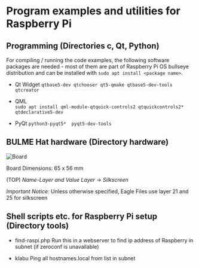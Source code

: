 # Program examples and utilities for Raspberry Pi 

## Programming (Directories c, Qt, Python)

For compiling / running the code examples, the following software packages are needed - most of them
are part of Raspberry Pi OS bullseye distribution and can be installed with ```sudo apt install <package name>```.

- Qt Widget 
```qtbase5-dev qtchooser qt5-qmake qtbase5-dev-tools qtcreator```

- QML  
```sudo apt install qml-module-qtquick-controls2 qtquickcontrols2* qtdeclarative5-dev```

- PyQt
```python3-pyqt5*  pyqt5-dev-tools```

## BULME Hat hardware (Directory hardware)

![Board](board.jpg)

Board Dimensions: 65 x 56 mm

(TOP) *Name-Layer and Value Layer*  -> *Silkscreen*

*Important Notice:* Unless otherwise specified,  Eagle Files
use  layer 21 and 25 for silkscreen

## Shell scripts etc. for Raspberry Pi setup (Directory tools)

- find-raspi.php
Run this in a webserver to find ip address of Raspberry in subnet (if zeroconf is unavailable)

- klabu
Ping all hostnames.local from list in subnet



